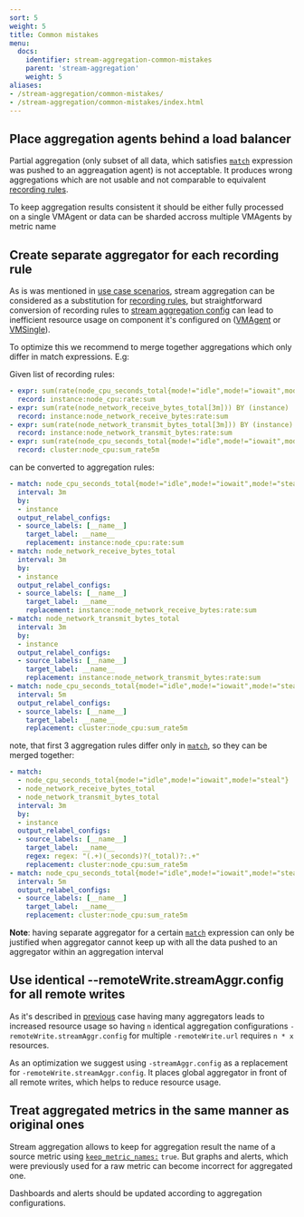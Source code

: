 ```yaml
---
sort: 5
weight: 5
title: Common mistakes
menu:
  docs:
    identifier: stream-aggregation-common-mistakes
    parent: 'stream-aggregation'
    weight: 5
aliases:
- /stream-aggregation/common-mistakes/
- /stream-aggregation/common-mistakes/index.html
---
```


## Place aggregation agents behind a load balancer

Partial aggregation (only subset of all data, which satisfies [`match`](./configuration/#match) expression was pushed to an aggreagation agent) is not acceptable.
It produces wrong aggregations which are not usable and not comparable to equivalent [recording rules](https://docs.victoriametrics.com/vmalert#recording-rules).

To keep aggregation results consistent
it should be either fully processed on a single VMAgent or data can be sharded accross multiple VMAgents by metric name

## Create separate aggregator for each recording rule

As is was mentioned in [use case scenarios](./use-cases.md#recording-rules-alternative), stream aggregation can be considered as a substitution for
[recording rules](https://docs.victoriametrics.com/vmalert#recording-rules), but straightforward conversion of recording rules to [stream aggregation config](./configuration/#configuration-file-reference)
can lead to inefficient resource usage on component it's configured on ([VMAgent](https://docs.victoriametrics.com/vmagent) or [VMSingle](https://docs.victoriametrics.com/vmsingle)).

To optimize this we recommend to merge together aggregations which only differ in match expressions. E.g:

Given list of recording rules:

```yaml
- expr: sum(rate(node_cpu_seconds_total{mode!="idle",mode!="iowait",mode!="steal"}[3m])) BY (instance)
  record: instance:node_cpu:rate:sum
- expr: sum(rate(node_network_receive_bytes_total[3m])) BY (instance)
  record: instance:node_network_receive_bytes:rate:sum
- expr: sum(rate(node_network_transmit_bytes_total[3m])) BY (instance)
  record: instance:node_network_transmit_bytes:rate:sum
- expr: sum(rate(node_cpu_seconds_total{mode!="idle",mode!="iowait",mode!="steal"}[5m]))
  record: cluster:node_cpu:sum_rate5m
```

can be converted to aggregation rules:

```yaml
- match: node_cpu_seconds_total{mode!="idle",mode!="iowait",mode!="steal"}
  interval: 3m
  by:
  - instance
  output_relabel_configs:
  - source_labels: [__name__]
    target_label: __name__
    replacement: instance:node_cpu:rate:sum
- match: node_network_receive_bytes_total
  interval: 3m
  by:
  - instance
  output_relabel_configs:
  - source_labels: [__name__]
    target_label: __name__
    replacement: instance:node_network_receive_bytes:rate:sum
- match: node_network_transmit_bytes_total
  interval: 3m
  by:
  - instance
  output_relabel_configs:
  - source_labels: [__name__]
    target_label: __name__
    replacement: instance:node_network_transmit_bytes:rate:sum
- match: node_cpu_seconds_total{mode!="idle",mode!="iowait",mode!="steal"}
  interval: 5m
  output_relabel_configs:
  - source_labels: [__name__]
    target_label: __name__
    replacement: cluster:node_cpu:sum_rate5m
```

note, that first 3 aggregation rules differ only in [`match`](./configuration/#match), so they can be merged together:

```yaml
- match:
  - node_cpu_seconds_total{mode!="idle",mode!="iowait",mode!="steal"}
  - node_network_receive_bytes_total
  - node_network_transmit_bytes_total
  interval: 3m
  by:
  - instance
  output_relabel_configs:
  - source_labels: [__name__]
    target_label: __name__
    regex: regex: "(.+)(_seconds)?(_total)?:.+"
    replacement: cluster:node_cpu:sum_rate5m
- match: node_cpu_seconds_total{mode!="idle",mode!="iowait",mode!="steal"}
  interval: 5m
  output_relabel_configs:
  - source_labels: [__name__]
    target_label: __name__
    replacement: cluster:node_cpu:sum_rate5m
```

**Note**: having separate aggregator for a certain [`match`](./configuration/#match) expression can only be justified when aggregator cannot keep up with all
the data pushed to an aggregator within an aggregation interval

## Use identical --remoteWrite.streamAggr.config for all remote writes

As it's described in [previous](#create-separate-aggregator-for-each-recording-rule) case having many aggregators leads to increased resource usage so having `n`
identical aggregation configurations `-remoteWrite.streamAggr.config` for multiple `-remoteWrite.url` requires `n * x` resources.

As an optimization we suggest using `-streamAggr.config` as a replacement for `-remoteWrite.streamAggr.config`.
It places global aggregator in front of all remote writes, which helps to reduce resource usage.

## Treat aggregated metrics in the same manner as original ones

Stream aggregation allows to keep for aggregation result the name of a source metric using [`keep_metric_names:`](./configuration/#keep-metric-names) `true`.
But graphs and alerts, which were previously used for a raw metric can become incorrect for aggregated one.

Dashboards and alerts should be updated according to aggregation configurations.
